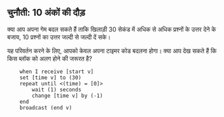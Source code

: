## चुनौती: 10 अंकों की दौड़

क्या आप अपना गेम बदल सकते हैं ताकि खिलाड़ी 30 सेकंड में अधिक से अधिक प्रश्नों के उत्तर देने के बजाय, 10 प्रश्नों का उत्तर जल्दी से जल्दी दें सके।

यह परिवर्तन करने के लिए, आपको केवल अपना टाइमर कोड बदलना होगा। क्या आप देख सकते हैं कि किस ब्लॉक को अलग होने की जरूरत है?

```blocks3
    when I receive [start v]
    set [time v] to (30)
    repeat until <(time) = [0]>
        wait (1) seconds
        change [time v] by (-1)
    end
    broadcast (end v)
```